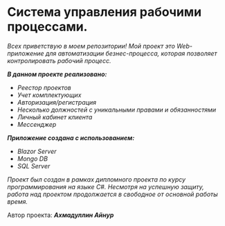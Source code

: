 # Система управления рабочими процессами.
_Всех приветствую в моем репозитории! Мой проект это Web-приложение для автоматизации безнес-процесса, которая позволяет контролировать рабочий процесс._

___В данном проекте реализовано:___
* _Реестор проектов_
* _Учет комплектующих_
* _Авторизация/регистрация_
* _Несколько должностей с уникальными правами и обязанностями_
* _Личный кабинет клиента_
* _Мессенджер_

___Приложение создана с использованием:___
* _Blazor Server_
* _Mongo DB_
* _SQL Server_

_Проект был создан в рамках дипломного проекта по курсу программирования на языке С#. 
Несмотря на успешную защиту, работа над проектом продолжается в свободное от основной работы время._

Автор проекта: ___Ахмадуллин Айнур___
